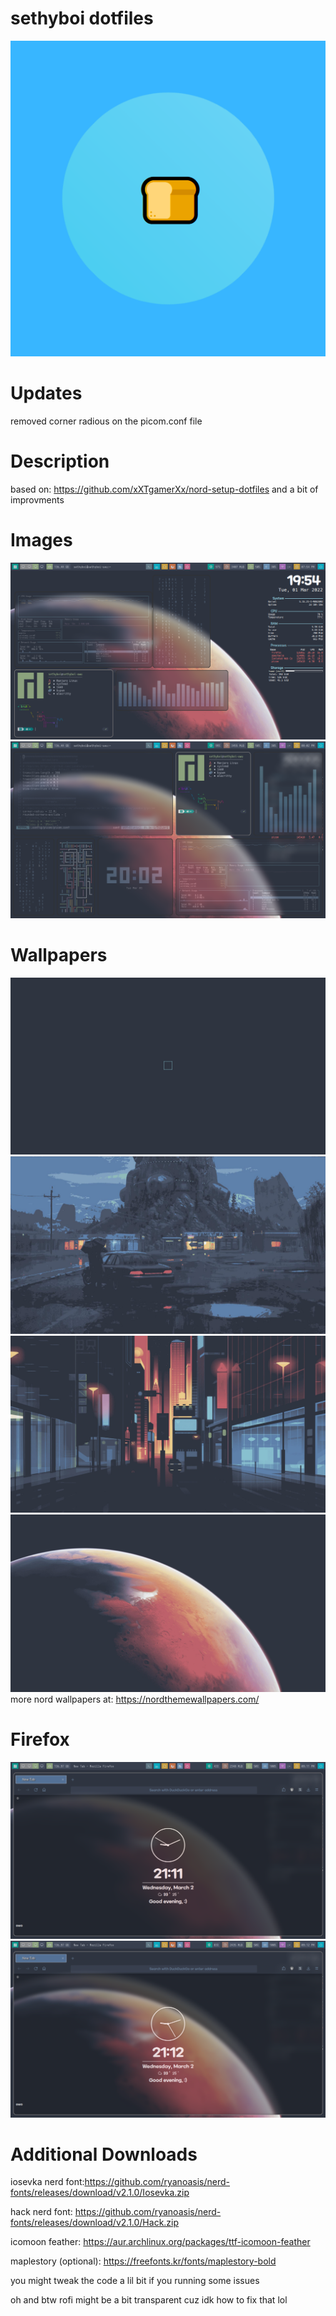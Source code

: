 # sethyboi dotfiles
![image](https://github.com/seth98128/sethyboi-dotfiles/raw/main/images/helo.png)

# Updates
removed corner radious on the picom.conf file

# Description
based on: https://github.com/xXTgamerXx/nord-setup-dotfiles and a bit of improvments

# Images
![image](https://raw.githubusercontent.com/seth98128/sethyboi-dotfiles/main/images/Screenshot_20220301_195459.png)
![image](https://raw.githubusercontent.com/seth98128/sethyboi-dotfiles/main/images/Screenshot_20220301_200210.png)

# Wallpapers
![image](https://raw.githubusercontent.com/seth98128/sethyboi-dotfiles/main/wallpapers/cyclobutane.png)
![image](https://raw.githubusercontent.com/seth98128/sethyboi-dotfiles/main/wallpapers/kv9zp2jakht61.jpg)
![image](https://raw.githubusercontent.com/seth98128/sethyboi-dotfiles/main/wallpapers/minimal-22-nordified.jpg)
![image](https://raw.githubusercontent.com/seth98128/sethyboi-dotfiles/main/wallpapers/space-mars-4480x2520-nordified.jpg)
more nord wallpapers at: https://nordthemewallpapers.com/

# Firefox
![image](https://raw.githubusercontent.com/seth98128/sethyboi-dotfiles/main/images/Screenshot_20220302_211150.png)
![image](https://raw.githubusercontent.com/seth98128/sethyboi-dotfiles/main/images/Screenshot_20220302_211225.png)

# Additional Downloads
iosevka nerd font:https://github.com/ryanoasis/nerd-fonts/releases/download/v2.1.0/Iosevka.zip

hack nerd font: https://github.com/ryanoasis/nerd-fonts/releases/download/v2.1.0/Hack.zip

icomoon feather: https://aur.archlinux.org/packages/ttf-icomoon-feather

maplestory (optional): https://freefonts.kr/fonts/maplestory-bold

you might tweak the code a lil bit if you running some issues

oh and btw rofi might be a bit transparent cuz idk how to fix that lol
